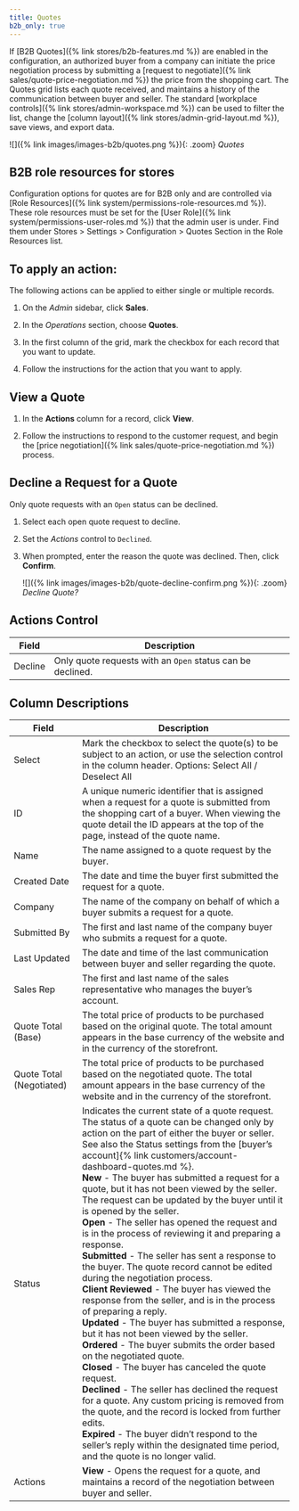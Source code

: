 ```yaml
---
title: Quotes
b2b_only: true
---
```


If [B2B Quotes]({% link stores/b2b-features.md %}) are enabled in the configuration, an authorized buyer from a company can initiate the price negotiation process by submitting a [request to negotiate]({% link sales/quote-price-negotiation.md %}) the price from the shopping cart. The Quotes grid lists each quote received, and maintains a history of the communication between buyer and seller. The standard [workplace controls]({% link stores/admin-workspace.md %}) can be used to filter the list, change the [column layout]({% link stores/admin-grid-layout.md %}), save views, and export data.

![]({% link images/images-b2b/quotes.png %}){: .zoom}
_Quotes_

## B2B role resources for stores

Configuration options for quotes are for B2B only and are controlled via [Role Resources]({% link system/permissions-role-resources.md %}). These role resources must be set for the [User Role]({% link system/permissions-user-roles.md %}) that the admin user is under.
Find them under Stores > Settings > Configuration > Quotes Section in the Role Resources list.

## To apply an action:

The following actions can be applied to either single or multiple records.

1. On the _Admin_ sidebar, click **Sales**.

1. In the _Operations_ section, choose **Quotes**.

1. In the first column of the grid, mark the checkbox for each record that you want to update.

1. Follow the instructions for the action that you want to apply.

## View a Quote

1. In the **Actions** column for a record, click **View**.

1. Follow the instructions to respond to the customer request, and begin the [price negotiation]({% link sales/quote-price-negotiation.md %}) process.

## Decline a Request for a Quote

Only quote requests with an `Open` status can be declined.

1. Select each open quote request to decline.

1. Set the _Actions_ control to `Declined`.

1. When prompted, enter the reason the quote was declined. Then, click **Confirm**.

   ![]({% link images/images-b2b/quote-decline-confirm.png %}){: .zoom}
   _Decline Quote?_

## Actions Control

|Field|Description|
|--- |--- |
|Decline|Only quote requests with an `Open` status can be declined.|

## Column Descriptions

|Field|Description|
|--- |--- |
|Select|Mark the checkbox to select the quote(s)  to be subject to an action, or use the selection control in the column header. Options: Select All / Deselect All|
|ID|A unique numeric identifier that is assigned when a request for a quote is submitted from the shopping cart of a buyer. When viewing the quote detail the ID appears at the top of the page, instead of the quote name.|
|Name|The name assigned to a quote request by the buyer.|
|Created Date|The date and time the buyer first submitted the request for a quote.|
|Company|The name of the company on behalf of which a buyer submits a request for a quote.|
|Submitted By|The first and last name of the company buyer who submits a request for a quote.|
|Last Updated|The date and time of the last communication between buyer and seller regarding the quote.|
|Sales Rep|The first and last name of the sales representative who manages the buyer’s account.|
|Quote Total (Base)|The total price of products to be purchased based on the original quote. The total amount appears in the base currency of the website and in the currency of the storefront.|
|Quote Total (Negotiated)|The total price of products to be purchased based on the negotiated quote. The total amount appears in the base currency of the website and in the currency of the storefront.|
|Status|Indicates the current state of a quote request. The status of a quote can be changed only by action on the part of either the buyer or seller. See also the Status settings from the [buyer’s account]{% link customers/account-dashboard-quotes.md %}. <br/>**New** - The buyer has submitted a request for a quote, but it has not been viewed by the seller. The request can be updated by the buyer until it is opened by the seller. <br/>**Open** - The seller has opened the request and is in the process of reviewing it and preparing a response. <br/>**Submitted** - The seller has sent a response to the buyer. The quote record cannot be edited during the negotiation process. <br/>**Client Reviewed** - The buyer has viewed the response from the seller, and is in the process of preparing a reply. <br/>**Updated** - The buyer has submitted a response, but  it has not been viewed by the seller. <br/>**Ordered** - The buyer submits the order based on the negotiated quote. <br/>**Closed** - The buyer has canceled the quote request. <br/>**Declined** - The seller has declined the request for a quote. Any custom pricing is removed from the quote, and the record is locked from further edits. <br/>**Expired** - The buyer didn’t respond to the seller’s reply within the designated time period, and the quote is no longer valid.|
|Actions|**View** - Opens the request for a quote, and maintains a record of the negotiation between buyer and seller.|

